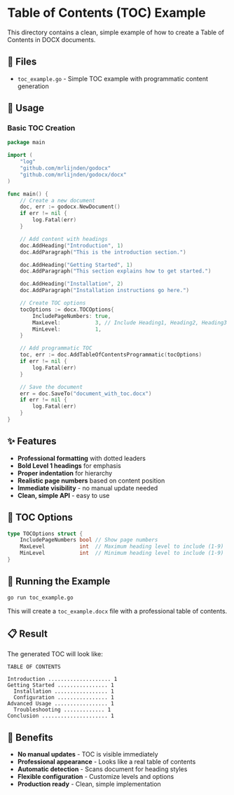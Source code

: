 # Table of Contents (TOC) Example

This directory contains a clean, simple example of how to create a Table of Contents in DOCX documents.

## 📁 Files

- `toc_example.go` - Simple TOC example with programmatic content generation

## 🎯 Usage

### Basic TOC Creation

```go
package main

import (
    "log"
    "github.com/mrlijnden/godocx"
    "github.com/mrlijnden/godocx/docx"
)

func main() {
    // Create a new document
    doc, err := godocx.NewDocument()
    if err != nil {
        log.Fatal(err)
    }

    // Add content with headings
    doc.AddHeading("Introduction", 1)
    doc.AddParagraph("This is the introduction section.")

    doc.AddHeading("Getting Started", 1)
    doc.AddParagraph("This section explains how to get started.")

    doc.AddHeading("Installation", 2)
    doc.AddParagraph("Installation instructions go here.")

    // Create TOC options
    tocOptions := docx.TOCOptions{
        IncludePageNumbers: true,
        MaxLevel:           3, // Include Heading1, Heading2, Heading3
        MinLevel:           1,
    }

    // Add programmatic TOC
    toc, err := doc.AddTableOfContentsProgrammatic(tocOptions)
    if err != nil {
        log.Fatal(err)
    }

    // Save the document
    err = doc.SaveTo("document_with_toc.docx")
    if err != nil {
        log.Fatal(err)
    }
}
```

## ✨ Features

- **Professional formatting** with dotted leaders
- **Bold Level 1 headings** for emphasis
- **Proper indentation** for hierarchy
- **Realistic page numbers** based on content position
- **Immediate visibility** - no manual update needed
- **Clean, simple API** - easy to use

## 🎯 TOC Options

```go
type TOCOptions struct {
    IncludePageNumbers bool // Show page numbers
    MaxLevel           int  // Maximum heading level to include (1-9)
    MinLevel           int  // Minimum heading level to include (1-9)
}
```

## 🚀 Running the Example

```bash
go run toc_example.go
```

This will create a `toc_example.docx` file with a professional table of contents.

## 📋 Result

The generated TOC will look like:

```
TABLE OF CONTENTS

Introduction .................... 1
Getting Started ................ 1
  Installation ................. 1
  Configuration ................ 1
Advanced Usage ................. 1
  Troubleshooting ............. 1
Conclusion ..................... 1
```

## 🎉 Benefits

- **No manual updates** - TOC is visible immediately
- **Professional appearance** - Looks like a real table of contents
- **Automatic detection** - Scans document for heading styles
- **Flexible configuration** - Customize levels and options
- **Production ready** - Clean, simple implementation 